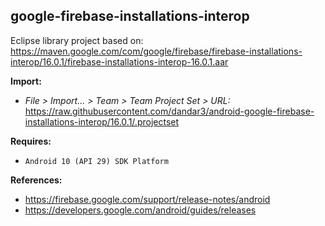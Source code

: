 ## google-firebase-installations-interop

Eclipse library project based on:<br/>
https://maven.google.com/com/google/firebase/firebase-installations-interop/16.0.1/firebase-installations-interop-16.0.1.aar

**Import:**
- _File > Import... > Team > Team Project Set > URL:_<br/>
  https://raw.githubusercontent.com/dandar3/android-google-firebase-installations-interop/16.0.1/.projectset

**Requires:**
- `Android 10 (API 29) SDK Platform`

**References:**
- https://firebase.google.com/support/release-notes/android
- https://developers.google.com/android/guides/releases
